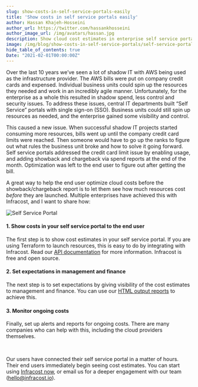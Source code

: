 ```yaml
---
slug: show-costs-in-self-service-portals-easily
title: 'Show costs in self service portals easily'
author: Hassan Khajeh-Hosseini
author_url: https://twitter.com/hassankhosseini
author_image_url: /img/avatars/hassan.jpg
description: Show cloud cost estimates in enterprise self service portals.
image: /img/blog/show-costs-in-self-service-portals/self-service-portal.png
hide_table_of_contents: true
Date: "2021-02-01T00:00:00Z"
---
```


Over the last 10 years we’ve seen a lot of shadow IT with AWS being used as the infrastructure provider. The AWS bills were put on company credit cards and expensed. Individual business units could spin up the resources they needed and work in an incredibly agile manner. Unfortunately, for the enterprise as a whole this resulted in shadow spend, less control and security issues. To address these issues, central IT departments built “Self Service” portals with single sign-on (SSO). Business units could still spin up resources as needed, and the enterprise gained some visibility and control.

This caused a new issue. When successful shadow IT projects started consuming more resources, bills went up until the company credit card limits were reached. Then someone would have to go up the ranks to figure out what rules the business unit broke and how to solve it going forward. Self service portals addressed the credit card limit issue by enabling usage, and adding showback and chargeback via spend reports at the end of the month. Optimization was left to the end user to figure out after getting the bill.

A great way to help the end user optimize cloud costs before the showback/chargeback report is to let them see how much resources cost *before* they are launched. Multiple enterprises have achieved this with Infracost, and I want to share how:

![Self Service Portal](/img/blog/show-costs-in-self-service-portals/self-service-portal.png)

#### 1. Show costs in your self service portal to the end user
The first step is to show cost estimates in your self service portal. If you are using Terraform to launch resources, this is easy to do by integrating with Infracost. Read our [API documentation](https://www.infracost.io/docs/infracost_api) for more information. Infracost is free and open source.

#### 2. Set expectations in management and finance
The next step is to set expectations by giving visibility of the cost estimates to management and finance. You can use our [HTML output reports](https://www.infracost.io/blog/terraform-cloud-costs-directly-from-pull-request-to-management) to achieve this.

#### 3. Monitor ongoing costs
Finally, set up alerts and reports for ongoing costs. There are many companies who can help with this, including the cloud providers themselves.

<br/>

Our users have connected their self service portal in a matter of hours. Their end users immediately begin seeing cost estimates. You can start using [Infracost now](https://www.infracost.io/docs/), or email us for a deeper engagement with our team (hello@infracost.io).
